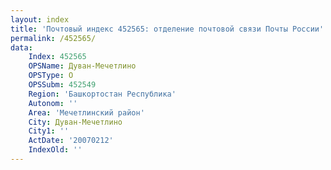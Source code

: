 ```yaml
---
layout: index
title: 'Почтовый индекс 452565: отделение почтовой связи Почты России'
permalink: /452565/
data:
    Index: 452565
    OPSName: Дуван-Мечетлино
    OPSType: О
    OPSSubm: 452549
    Region: 'Башкортостан Республика'
    Autonom: ''
    Area: 'Мечетлинский район'
    City: Дуван-Мечетлино
    City1: ''
    ActDate: '20070212'
    IndexOld: ''
---
```

